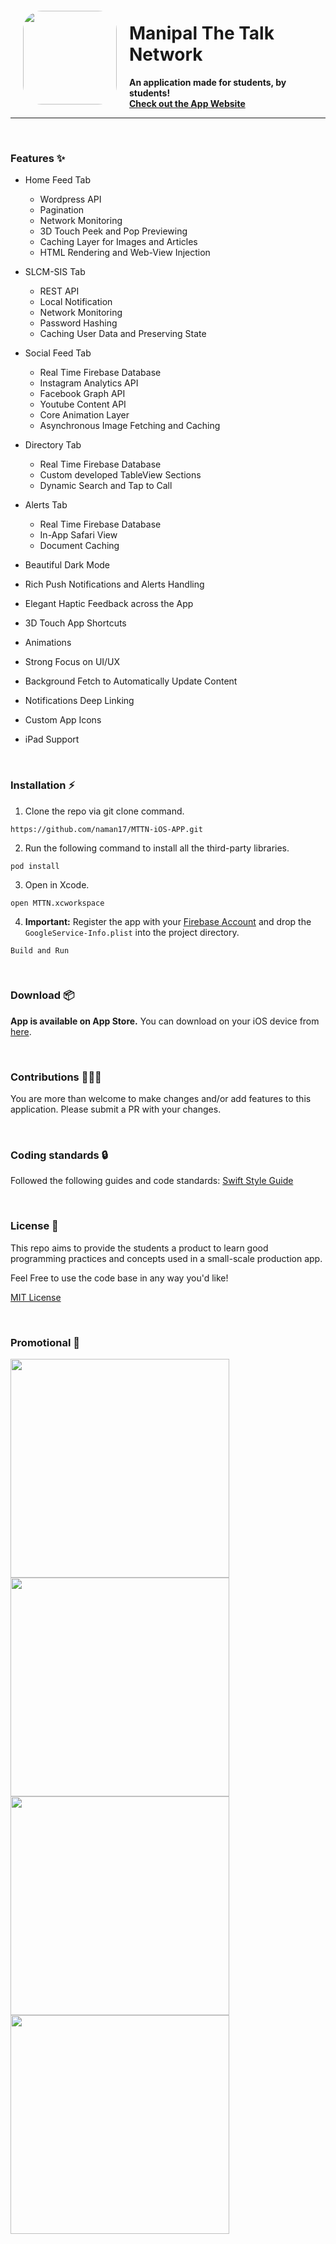 <img src="https://github.com/naman17/MTTN-iOS-APP/blob/master/MTTN/Alternate%20Icons/DarkAppIcon/Dark-Icon-App-76x76@2x.png?raw=true" align="left" hspace="20" vspace="20" height="150" width="150" style="border-radius: 20%">

# Manipal The Talk Network
**An application made for students, by students!**
<br>
**[Check out the App Website](https://app.manipalthetalk.org)**

---
<br>

### Features ✨
- Home Feed Tab
    - Wordpress API
    - Pagination
    - Network Monitoring 
    - 3D Touch Peek and Pop Previewing
    - Caching Layer for Images and Articles
    - HTML Rendering and Web-View Injection
- SLCM-SIS Tab
    - REST API
    - Local Notification
    - Network Monitoring 
    - Password Hashing
    - Caching User Data and Preserving State
- Social Feed Tab
    - Real Time Firebase Database
    - Instagram Analytics API
    - Facebook Graph API
    - Youtube Content API
    - Core Animation Layer
    - Asynchronous Image Fetching and Caching  
- Directory Tab
    - Real Time Firebase Database 
    - Custom developed TableView Sections
    - Dynamic Search and Tap to Call
- Alerts Tab
    - Real Time Firebase Database 
    - In-App Safari View
    - Document Caching


- Beautiful Dark Mode
- Rich Push Notifications and Alerts Handling
- Elegant Haptic Feedback across the App
- 3D Touch App Shortcuts
- Animations
- Strong Focus on UI/UX
- Background Fetch to Automatically Update Content
- Notifications Deep Linking
- Custom App Icons
- iPad Support 


<br>

### Installation ⚡️

1. Clone the repo via git clone command.
```
https://github.com/naman17/MTTN-iOS-APP.git
```
2. Run the following command to install all the third-party libraries.
```
pod install
```
3. Open in Xcode.
```
open MTTN.xcworkspace
```
4. **Important:** Register the app with your [Firebase Account](https://console.firebase.google.com/) and drop the `GoogleService-Info.plist` into the project directory.

```
Build and Run
```

<br>

### Download 📦
**App is available on App Store.** You can download on your iOS device from [here](https://apps.apple.com/in/app/mttn/id1386295566).

<br>

### Contributions 👷🏻‍♂️

You are more than welcome to make changes and/or add features to this application.
Please submit a PR with your changes.

<br>

### Coding standards 🔒

Followed the following guides and code standards:
[Swift Style Guide](https://github.com/linkedin/swift-style-guide)

<br>

### License 📝

This repo aims to provide the students a product to learn good programming practices and concepts used in a small-scale production app. 

Feel Free to use the code base in any way you'd like!


[MIT License](https://github.com/naman17/MTTN-iOS-APP/blob/master/LICENSE)

<br>

### Promotional 🎊

<p float="left">
<img src="Promotional/1.jpg" width="350">
<img src="Promotional/2.jpg" width="350">
<img src="Promotional/3.jpg" width="350">
<img src="Promotional/4.jpg" width="350">
</p>
